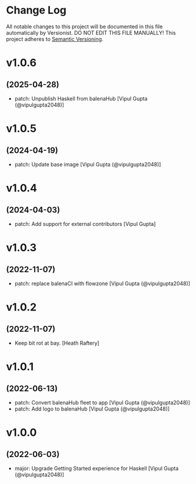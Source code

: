 # Change Log

All notable changes to this project will be documented in this file
automatically by Versionist. DO NOT EDIT THIS FILE MANUALLY!
This project adheres to [Semantic Versioning](http://semver.org/).

# v1.0.6
## (2025-04-28)

* patch: Unpublish Haskell from balenaHub [Vipul Gupta (@vipulgupta2048)]

# v1.0.5
## (2024-04-19)

* patch: Update base image [Vipul Gupta (@vipulgupta2048)]

# v1.0.4
## (2024-04-03)

* patch: Add support for external contributors [Vipul Gupta]

# v1.0.3
## (2022-11-07)

* patch: replace balenaCI with flowzone [Vipul Gupta (@vipulgupta2048)]

# v1.0.2
## (2022-11-07)

* Keep bit rot at bay. [Heath Raftery]

# v1.0.1
## (2022-06-13)

* patch: Convert balenaHub fleet to app [Vipul Gupta (@vipulgupta2048)]
* patch: Add logo to balenaHub [Vipul Gupta (@vipulgupta2048)]

# v1.0.0
## (2022-06-03)

* major: Upgrade Getting Started experience for Haskell [Vipul Gupta (@vipulgupta2048)]

